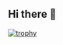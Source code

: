 ## Hi there 👋

[![trophy](https://github-profile-trophy.vercel.app/?username=eliyas-wubie)](https://github.com/ryo-ma/github-profile-trophy)
<!--
**Eliyas-Wubie/Eliyas-Wubie** is a ✨ _special_ ✨ repository because its `README.md` (this file) appears on your GitHub profile.

Here are some ideas to get you started:

🔭 I’m currently working on ... XDR solution, and cybersecurity tools
- 🌱 I’m currently learning ... Fullstack, C++, Python, Scripting
- 👯 I’m looking to collaborate on ...
- 🤔 I’m looking for help with ...
- 💬 Ask me about ... Anything
- 📫 How to reach me: ...
- 😄 Pronouns: ... 
- ⚡ Fun fact: ...
-->
